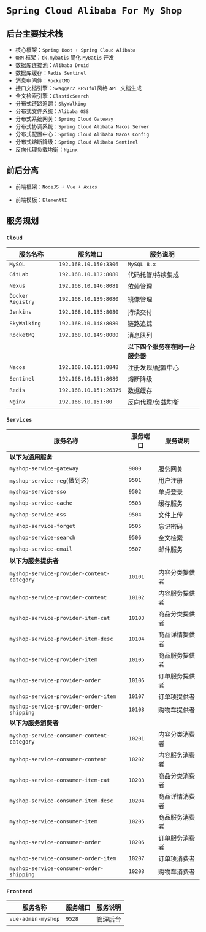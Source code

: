 # `Spring Cloud Alibaba For My Shop`

## 后台主要技术栈

- 核心框架：`Spring Boot + Spring Cloud Alibaba`
- `ORM` 框架：`tk.mybatis` 简化 `MyBatis` 开发
- 数据库连接池：`Alibaba Druid`
- 数据库缓存：`Redis Sentinel`
- 消息中间件：`RocketMQ`
- 接口文档引擎：`Swagger2 RESTful`风格 `API `文档生成
- 全文检索引擎：`ElasticSearch`
- 分布式链路追踪：`SkyWalking`
- 分布式文件系统：`Alibaba OSS`
- 分布式系统网关：`Spring Cloud Gateway`
- 分布式协调系统：`Spring Cloud Alibaba Nacos Server`
- 分布式配置中心：`Spring Cloud Alibaba Nacos Config`
- 分布式熔断降级：`Spring Cloud Alibaba Sentinel`
- 反向代理负载均衡：`Nginx`

## 前后分离

- 前端框架：`NodeJS + Vue + Axios`

- 前端模板：`ElementUI`

##  服务规划

### `Cloud`

| 服务名称          | 服务端口               | 服务说明                         |
| ----------------- | ---------------------- | -------------------------------- |
| `MySQL`           | `192.168.10.150:3306`  | `MySQL 8.x`                      |
| `GitLab`          | `192.168.10.132:8080`  | 代码托管/持续集成                |
| `Nexus`           | `192.168.10.146:8081`  | 依赖管理                         |
| `Docker Registry` | `192.168.10.139:8080`  | 镜像管理                         |
| `Jenkins`         | `192.168.10.135:8080`  | 持续交付                         |
| `SkyWalking`      | `192.168.10.148:8080`  | 链路追踪                         |
| `RocketMQ`        | `192.168.10.149:8080`  | 消息队列                         |
|                   |                        | **以下四个服务在在同一台服务器** |
| `Nacos`           | `192.168.10.151:8848`  | 注册发现/配置中心                |
| `Sentinel`        | `192.168.10.151:8080`  | 熔断降级                         |
| `Redis`           | `192.168.10.151:26379` | 数据缓存                         |
| `Nginx`           | `192.168.10.151:80`    | 反向代理/负载均衡                |

### `Services`

| 服务名称                                   | 服务端口 | 服务说明       |
| ------------------------------------------ | -------- | -------------- |
| **以下为通用服务**                         |          |                |
| `myshop-service-gateway`                   | `9000`   | 服务网关       |
| `myshop-service-reg`(做到这)                       | `9501`   | 用户注册       |
| `myshop-service-sso`                       | `9502`   | 单点登录       |
| `myshop-service-cache`                     | `9503`   | 缓存服务       |
| `myshop-service-oss`                       | `9504`   | 文件上传       |
| `myshop-service-forget`                    | `9505`   | 忘记密码       |
| `myshop-service-search`                    | `9506`   | 全文检索       |
| `myshop-service-email`                     | `9507`   | 邮件服务       |
| **以下为服务提供者**                       |          |                |
| `myshop-service-provider-content-category` | `10101`  | 内容分类提供者 |
| `myshop-service-provider-content`          | `10102`  | 内容服务提供者 |
| `myshop-service-provider-item-cat`         | `10103`  | 商品分类提供者 |
| `myshop-service-provider-item-desc`        | `10104`  | 商品详情提供者 |
| `myshop-service-provider-item`             | `10105`  | 商品服务提供者 |
| `myshop-service-provider-order`            | `10106`  | 订单服务提供者 |
| `myshop-service-provider-order-item`       | `10107`  | 订单项提供者   |
| `myshop-service-provider-order-shipping`   | `10108`  | 购物车提供者   |
| **以下为服务消费者**                       |          |                |
| `myshop-service-consumer-content-category` | `10201`  | 内容分类消费者 |
| `myshop-service-consumer-content`          | `10202`  | 内容服务消费者 |
| `myshop-service-consumer-item-cat`         | `10203`  | 商品分类消费者 |
| `myshop-service-consumer-item-desc`        | `10204`  | 商品详情消费者 |
| `myshop-service-consumer-item`             | `10205`  | 商品服务消费者 |
| `myshop-service-consumer-order`            | `10206`  | 订单服务消费者 |
| `myshop-service-consumer-order-item`       | `10207`  | 订单项消费者   |
| `myshop-service-consumer-order-shipping`   | `10208`  | 购物车消费者   |

### `Frontend`

| 服务名称           | 服务端口 | 服务说明 |
| ------------------ | -------- | -------- |
| `vue-admin-myshop` | `9528`   | 管理后台 |

